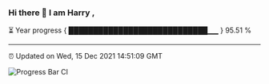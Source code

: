 ### Hi there 👋 I am Harry , 

⏳ Year progress { ████████████████████████████▁▁ } 95.51 %

---

⏰ Updated on Wed, 15 Dec 2021 14:51:09 GMT

![Progress Bar CI](https://github.com/duykhang68/duykhang68/workflows/Progress%20Bar%20CI/badge.svg)
